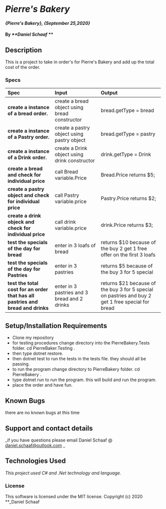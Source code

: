# _Pierre's Bakery_

#### _{Pierre's Bakery}, {September 25,2020}_

#### By _**Daniel Schaaf **_

## Description

This is a project to take in order's for Pierre's Bakery and add up the total cost of the order.

### Specs
| Spec | Input | Output |
| :-------------     | :------------- | :------------- |
| **create a instance of a bread order.** | create a bread object using bread constructor |bread.getType = bread|
| **create a instance of a Pastry order.** | create a pastry object using pastry object |bread.getType = pastry|
|**create a instance of a Drink order.** | create a Drink object using drink constructor |drink.getType = Drink|
| **create a  bread and check for individual price**  |  call Bread variable.Price | Bread.Price returns $5;|
| **create a pastry object and check for individual price**  |  call Pastry variable.price | Pastry.Price returns $2; |
**create a drink objeck and check for individual price**  |  call drink variable.price | drink.Price returns $3; |
| **test the specials of the day for bread**  |  enter in 3 loafs of bread | returns $10 because of the buy 2 get 1 free offer on the first 3 loafs |
|**test the specials of the day for Pastries**  |  enter in 3 pastries| returns $5 because of the buy 3 for 5 special
|**test the total cost for an order that has all pastries and bread and drinks**  |  enter in 3 pastries and 3 bread and 2 drinks | returns $21 because of the buy 3 for 5 special on pastries and buy 2 get 1 free special for bread




## Setup/Installation Requirements

* Clone my repository
* for testing procedures change directory into the PierreBakery.Tests folder. cd PierreBaker.Testing . 
* then type dotnet restore.
* then dotnet test to run the tests in the tests file. they should all be passing.
* to run the program change directory to PierreBakery folder. cd PierreBakery .
* type dotnet run to run the program. this will build and run the program.
* place the order and have fun.


## Known Bugs

there are no known bugs at this time
## Support and contact details

_if you have questions please email Daniel Schaaf @ daniel.schaaf@outlook.com _

## Technologies Used

_This project used C# and .Net technology and language._

### License

This software is licensed under the MIT license.
Copyright (c) 2020 **_Daniel Schaaf